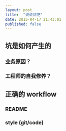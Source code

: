 ```yaml
---
layout: post
title:  "说说坑吧"
date: 2015-04-17 21:43:01
published: false
---
```


## 坑是如何产生的

### 业务原因？

### 工程师的自我修养？

## 正确的 workflow

### README

### style (git/code)

